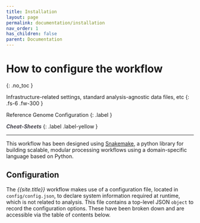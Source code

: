 ```yaml
---
title: Installation
layout: page
permalink: documentation/installation
nav_order: 1
has_children: false
parent: Documentation
---
```


# How to configure the workflow
{: .no_toc }

Infrastructure-related settings, standard analysis-agnostic data files, etc
{: .fs-6 .fw-300 }

Reference Genome Configuration
{: .label }

<a href="{{ site.baseurl }}/cheat-sheets/quickstart" style="color: #44434d; text-decoration: none;" target="_blank"><strong><i>Cheat-Sheets</i></strong></a>
{: .label .label-yellow }

---

This workflow has been designed using [Snakemake](https://snakemake.github.io/), a python library for building scalable, modular processing workflows using a domain-specific language based on Python.


## Configuration

The <i>{{site.title}}</i> workflow makes use of a configuration file, located in `config/config.json`, to declare system information required at runtime, which is not related to analysis. This file contains a top-level JSON `object` to record the configuration options. These have been broken down and are accessible via the table of contents below.
